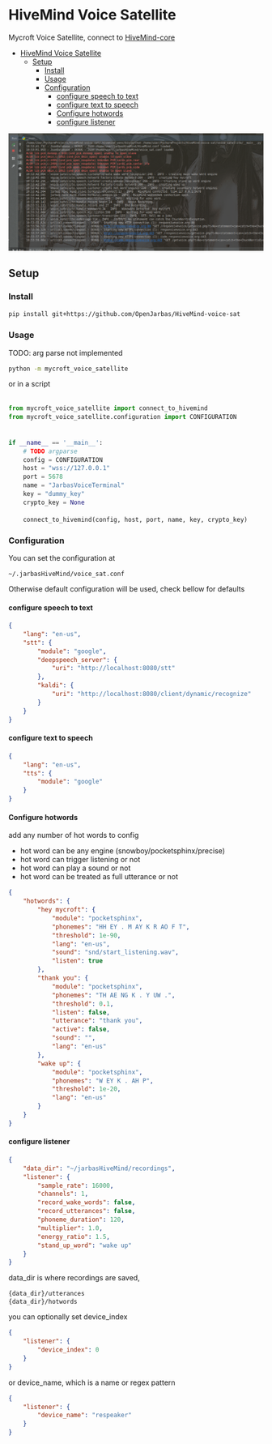 # HiveMind Voice Satellite

Mycroft Voice Satellite, connect to [HiveMind-core](https://github.com/OpenJarbas/HiveMind-core)

- [HiveMind Voice Satellite](#hivemind-voice-satellite)
  * [Setup](#setup)
    + [Install](#install)
    + [Usage](#usage)
    + [Configuration](#configuration)
      - [configure speech to text](#configure-speech-to-text)
      - [configure text to speech](#configure-text-to-speech)
      - [Configure hotwords](#configure-hotwords)
      - [configure listener](#configure-listener)


![](./voice_sat.png)

## Setup

### Install

```bash
pip install git+https://github.com/OpenJarbas/HiveMind-voice-sat
```

### Usage

TODO: arg parse not implemented
```bash
python -m mycroft_voice_satellite
```

or in a script

```python

from mycroft_voice_satellite import connect_to_hivemind
from mycroft_voice_satellite.configuration import CONFIGURATION


if __name__ == '__main__':
    # TODO argparse
    config = CONFIGURATION
    host = "wss://127.0.0.1"
    port = 5678
    name = "JarbasVoiceTerminal"
    key = "dummy_key"
    crypto_key = None

    connect_to_hivemind(config, host, port, name, key, crypto_key)


```
### Configuration

You can set the configuration at
    
    ~/.jarbasHiveMind/voice_sat.conf
    
Otherwise default configuration will be used, check bellow for defaults

#### configure speech to text
```json
{
    "lang": "en-us",
    "stt": {
        "module": "google",
        "deepspeech_server": {
            "uri": "http://localhost:8080/stt"
        },
        "kaldi": {
            "uri": "http://localhost:8080/client/dynamic/recognize"
        }
    }
}
```

#### configure text to speech
```json
{
    "lang": "en-us",
    "tts": {
        "module": "google"
    }
}
```

#### Configure hotwords

add any number of hot words to config
- hot word can be any engine (snowboy/pocketsphinx/precise)
- hot word can trigger listening or not
- hot word can play a sound or not
- hot word can be treated as full utterance or not

```json
{
    "hotwords": {
        "hey mycroft": {
            "module": "pocketsphinx",
            "phonemes": "HH EY . M AY K R AO F T",
            "threshold": 1e-90,
            "lang": "en-us",
            "sound": "snd/start_listening.wav",
            "listen": true
        },
        "thank you": {
            "module": "pocketsphinx",
            "phonemes": "TH AE NG K . Y UW .",
            "threshold": 0.1,
            "listen": false,
            "utterance": "thank you",
            "active": false,
            "sound": "",
            "lang": "en-us"
        },
        "wake up": {
            "module": "pocketsphinx",
            "phonemes": "W EY K . AH P",
            "threshold": 1e-20,
            "lang": "en-us"
        }
    }
}
```

#### configure listener

```json
{
    "data_dir": "~/jarbasHiveMind/recordings",
    "listener": {
        "sample_rate": 16000,
        "channels": 1,
        "record_wake_words": false,
        "record_utterances": false,
        "phoneme_duration": 120,
        "multiplier": 1.0,
        "energy_ratio": 1.5,
        "stand_up_word": "wake up"
    }
}
```
data_dir is where recordings are saved, 

    {data_dir}/utterances
    {data_dir}/hotwords

you can optionally set device_index
```json
{
    "listener": {
        "device_index": 0
    }
}
```  
or device_name, which is a name or regex pattern
```json
{
    "listener": {
        "device_name": "respeaker"
    }
}
```  